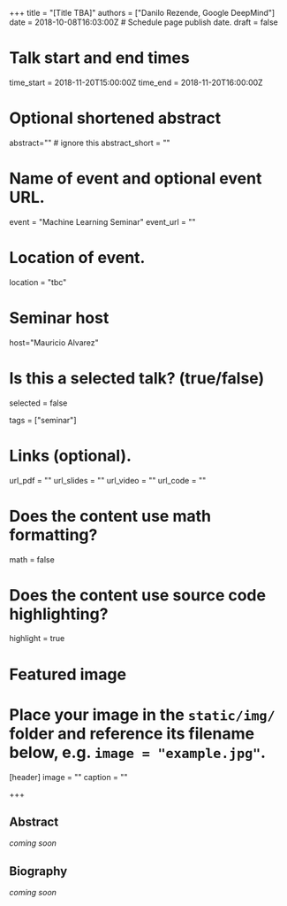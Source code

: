 +++
title = "[Title TBA]"
authors = ["Danilo Rezende, Google DeepMind"]
date = 2018-10-08T16:03:00Z  # Schedule page publish date.
draft = false

# Talk start and end times
time_start = 2018-11-20T15:00:00Z
time_end = 2018-11-20T16:00:00Z

# Optional shortened abstract
abstract="" # ignore this
abstract_short = ""

# Name of event and optional event URL.
event = "Machine Learning Seminar"
event_url = ""

# Location of event.
location = "tbc"

# Seminar host
host="Mauricio Alvarez"

# Is this a selected talk? (true/false)
selected = false

tags = ["seminar"]

# Links (optional).
url_pdf = ""
url_slides = ""
url_video = ""
url_code = ""

# Does the content use math formatting?
math = false

# Does the content use source code highlighting?
highlight = true

# Featured image
# Place your image in the `static/img/` folder and reference its filename below, e.g. `image = "example.jpg"`.
[header]
image = ""
caption = ""

+++

## Abstract

_coming soon_

## Biography

_coming soon_
